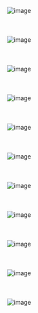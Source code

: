 ![image](https://user-images.githubusercontent.com/81418010/236379294-e9960bcd-fba1-4bc2-b907-2ff4fa9cd55b.png)
<br><br><br><br>
![image](https://user-images.githubusercontent.com/81418010/236379319-99a23105-8307-42a9-880c-fdf29d14f965.png)
<br><br><br><br>
![image](https://user-images.githubusercontent.com/81418010/236152273-345fe0ec-0ca9-4e15-8601-ea595ad26492.png)
<br><br><br><br>
![image](https://user-images.githubusercontent.com/81418010/236154734-ae8fbfea-f27b-46af-baed-aa2870e7712d.png)
<br><br><br><br>
![image](https://user-images.githubusercontent.com/81418010/236154966-00fb88af-518b-40b5-817e-cf15ada62154.png)
<br><br><br><br>
![image](https://user-images.githubusercontent.com/81418010/236155578-c8ede6db-0198-44d1-b5ac-a5266370ad2b.png)
<br><br><br><br>
![image](https://user-images.githubusercontent.com/81418010/236155797-18734d12-aaf2-43e2-927a-edaff5a9bc5f.png)
<br><br><br><br>
![image](https://user-images.githubusercontent.com/81418010/236380070-6999f5f3-1d74-4d53-94c3-82e66076a4a6.png)
<br><br><br><br>
![image](https://user-images.githubusercontent.com/81418010/236379961-0c719cdb-d4d8-4080-b061-dfd5da8d38a4.png)
<br><br><br><br>
![image](https://user-images.githubusercontent.com/81418010/236380246-f0bcd68c-17cf-4a5a-9fe4-4ae193f79d4d.png)
<br><br><br><br>
![image](https://user-images.githubusercontent.com/81418010/236380357-3124f032-5099-48be-971a-4ff3f0e3bc56.png)
